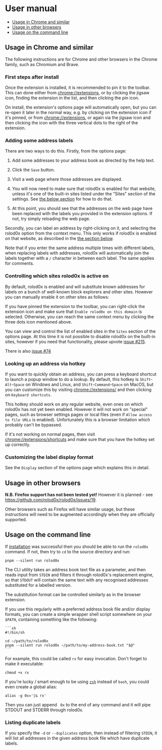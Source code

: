 # User manual

- [Usage in Chrome and similar](#chrome)
- [Usage in other browsers](#other)
- [Usage on the command line](#cli)

## Usage in Chrome and similar <a name="chrome"></a>

The following instructions are for Chrome and other browsers in the
Chrome family, such as Chromium and Brave.

### First steps after install

Once the extension is installed, it is recommended to pin it to the
toolbar.  This can done either from <chrome://extensions>, or by
clicking the jigsaw icon, finding the extension in the list, and then
clicking the pin icon.

On install, the extension's options page will automatically open,
but you can re-open it later in the normal way, e.g. by clicking on
the extension icon if it's pinned, or from <chrome://extensions>, or
again via the jigsaw icon and then clicking the icon with the three
vertical dots to the right of the extension.

### Adding some address labels

There are two ways to do this.  Firstly, from the options page:

1.  Add some addresses to your address book as directed by the help text.

2.  Click the `Save` button.

3.  Visit a web page where those addresses are displayed.

4.  You will now need to make sure that rolod0x is enabled for that
    website, unless it's one of the built-in sites listed under the
    "Sites" section of the settings.  See [the below
    section](#allow-list) for how to do that.

5.  At this point, you should see that the addresses on the web page
    have been replaced with the labels you provided in the extension
    options.  If not, try simply reloading the web page.

Secondly, you can label an address by right-clicking on it, and
selecting the rolod0x option from the context menu.  This only works
if rolod0x is enabled on that website, as described in the [the
section below](#allow-list).

Note that if you enter the same address multiple times with different
labels, when replacing labels with addresses, rolod0x will
automatically join the labels together with a `/` character in between
each label.  The same applies for comments.

### Controlling which sites rolod0x is active on <a name="allow-list"></a>

By default, rolod0x is enabled and will substitute known addresses for
labels on a bunch of well-known block explorers and other sites.  However
you can manually enable it on other sites as follows:

If you have pinned the extension to the toolbar, you can right-click
the extension icon and make sure that `Enable rolod0x on this domain`
is selected.  Otherwise, you can reach the same context menu by
clicking the three dots icon mentioned above.

You can view and control the list of enabled sites in the `Sites`
section of the options page.  At this time it is not possible to
disable rolod0x on the built-in sites, however if you need that
functionality, please upvote [issue
#215](https://github.com/rolod0x/rolod0x/issues/215).

There is also [issue #74](https://github.com/rolod0x/rolod0x/issues/74)

### Looking up an address via hotkey

If you want to quickly obtain an address, you can press a keyboard
shortcut to launch a popup window to do a lookup.  By default, this
hotkey is `Shift`-`Alt`-`Space` on Windows and Linux, and
`Shift`-`Command`-`Space` on MacOS, but you can customize this by
visiting <chrome://extensions/> and then clicking on `Keyboard
shortcuts`.

This hotkey should work on any regular website, even ones on which
rolod0x has not yet been enabled.  However it will not work on
"special" pages, such as browser settings pages or local files (even
if `Allow access to file URLs` is enabled).  Unfortunately this is a
browser limitation which probably can't be bypassed.

If it's not working on normal pages, then visit
<chrome://extensions/shortcuts> and make sure that you have the hotkey
set up correctly.

### Customizing the label display format

See the `Display` section of the options page which explains this in
detail.

## Usage in other browsers <a name="other"></a>

**N.B. Firefox support has not been tested yet!**  However it is
planned - see <https://github.com/rolod0x/rolod0x/issues/19>.

Other browsers such as Firefox will have similar usage, but these
instructions will need to be augmented accordingly when they are
officially supported.

## Usage on the command line <a name="cli"></a>

If [installation](./install.md#cli) was successful then you should be
able to run the `rolod0x` command.  If not, then try to `cd` to the
source directory and run:

    pnpm --silent run rolod0x

The CLI utility takes an address book text file as a parameter, and
then reads input from `STDIN` and filters it through rolod0x's
replacement engine, so that `STDOUT` will contain the same text with
any recognised addresses substituted for a labelled version.

The substitution format can be controlled similarly as in the browser
extension.

If you use this regularly with a preferred address book file and/or
display formats, you can create a simple wrapper shell script
somewhere on your `$PATH`, containing something like the following:

    ```sh
    #!/bin/sh

    cd ~/path/to/rolod0x
    pnpm --silent run rolod0x ~/path/to/my-address-book.txt "$@"
    ```

For example, this could be called `rx` for easy invocation.
Don't forget to make it executable:

    chmod +x rx

If you're lucky / smart enough to be using
[`zsh`](https://zsh.sourceforge.io/) instead of `bash`, you could even
create a global alias:

    alias -g 0x='|& rx'

Then you can just append ` 0x` to the end of any command and it will
pipe STDOUT and STDERR through rolod0x.

### Listing duplicate labels

If you specify the `-d` or `--duplicates` option, then instead of
filtering `STDIN`, it will list all addresses in the given address
book file which have duplicate labels.
